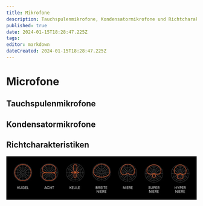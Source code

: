 ```yaml
---
title: Mikrofone
description: Tauchspulenmikrofone, Kondensatormikrofone und Richtcharakteristiken
published: true
date: 2024-01-15T18:28:47.225Z
tags: 
editor: markdown
dateCreated: 2024-01-15T18:28:47.225Z
---
```


# Microfone
## Tauchspulenmikrofone
## Kondensatormikrofone
## Richtcharakteristiken
![richtcharakteristiken.webp](/ton/richtcharakteristiken.webp)